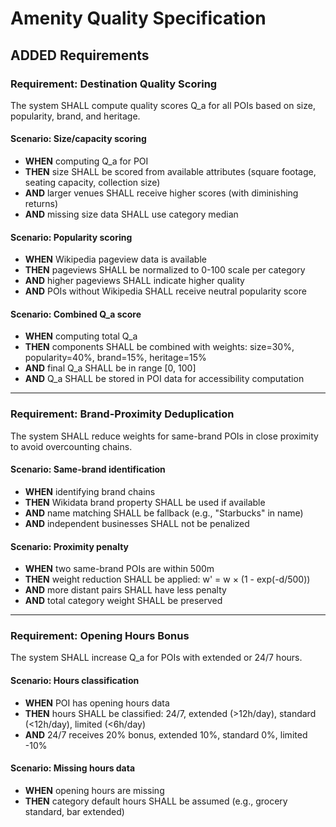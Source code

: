 # Amenity Quality Specification

## ADDED Requirements

### Requirement: Destination Quality Scoring

The system SHALL compute quality scores Q_a for all POIs based on size, popularity, brand, and heritage.

#### Scenario: Size/capacity scoring

- **WHEN** computing Q_a for POI
- **THEN** size SHALL be scored from available attributes (square footage, seating capacity, collection size)
- **AND** larger venues SHALL receive higher scores (with diminishing returns)
- **AND** missing size data SHALL use category median

#### Scenario: Popularity scoring

- **WHEN** Wikipedia pageview data is available
- **THEN** pageviews SHALL be normalized to 0-100 scale per category
- **AND** higher pageviews SHALL indicate higher quality
- **AND** POIs without Wikipedia SHALL receive neutral popularity score

#### Scenario: Combined Q_a score

- **WHEN** computing total Q_a
- **THEN** components SHALL be combined with weights: size=30%, popularity=40%, brand=15%, heritage=15%
- **AND** final Q_a SHALL be in range [0, 100]
- **AND** Q_a SHALL be stored in POI data for accessibility computation

---

### Requirement: Brand-Proximity Deduplication

The system SHALL reduce weights for same-brand POIs in close proximity to avoid overcounting chains.

#### Scenario: Same-brand identification

- **WHEN** identifying brand chains
- **THEN** Wikidata brand property SHALL be used if available
- **AND** name matching SHALL be fallback (e.g., "Starbucks" in name)
- **AND** independent businesses SHALL not be penalized

#### Scenario: Proximity penalty

- **WHEN** two same-brand POIs are within 500m
- **THEN** weight reduction SHALL be applied: w' = w × (1 - exp(-d/500))
- **AND** more distant pairs SHALL have less penalty
- **AND** total category weight SHALL be preserved

---

### Requirement: Opening Hours Bonus

The system SHALL increase Q_a for POIs with extended or 24/7 hours.

#### Scenario: Hours classification

- **WHEN** POI has opening hours data
- **THEN** hours SHALL be classified: 24/7, extended (>12h/day), standard (<12h/day), limited (<6h/day)
- **AND** 24/7 receives 20% bonus, extended 10%, standard 0%, limited -10%

#### Scenario: Missing hours data

- **WHEN** opening hours are missing
- **THEN** category default hours SHALL be assumed (e.g., grocery standard, bar extended)
